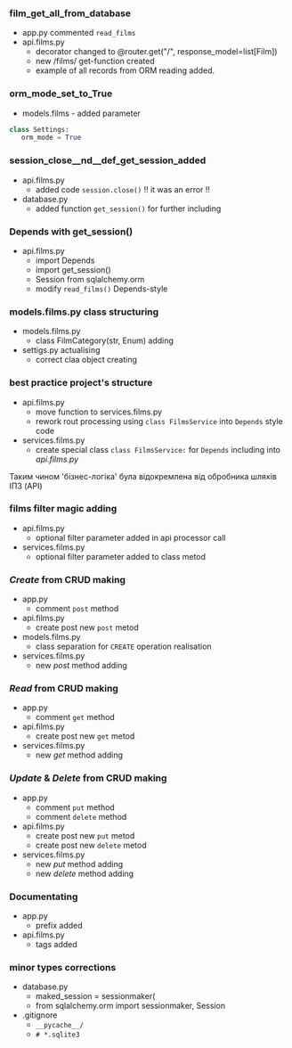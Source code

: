 ### film_get_all_from_database
 - app.py commented `read_films`
 - api.films.py 
    - decorator changed to @router.get("/", response_model=list[Film])
    - new /films/ get-function created
    - example of all records from ORM reading added.

### orm_mode_set_to_True  
   - models.films - added parameter 
   ```python
   class Settings:
      orm_mode = True
   ```

### session_close__nd__def_get_session_added
   - api.films.py  
      - added code `session.close()`  !! it was an error !!
   - database.py
      - added function `get_session()` for further including

### Depends with get_session()
   - api.films.py
      - import Depends  
      - import get_session() 
      - Session from sqlalchemy.orm
      - modify `read_films()` Depends-style


### models.films.py class structuring
   - models.films.py
      - class FilmCategory(str, Enum) adding
   - settigs.py actualising
      - correct claa object creating

### best practice project's structure
   - api.films.py
      - move function to services.films.py
      - rework rout processing using `class FilmsService` into `Depends` style
      code
   - services.films.py
      - create special class `class FilmsService:` for `Depends` including
      into *api.films.py*
   
   Таким чином 'бізнес-логіка' була відокремлена від обробника шляхів ІПЗ (API)

### films filter magic adding
   - api.films.py
      - optional filter parameter added in api processor call
   - services.films.py
      - optional filter parameter added to class metod

### *Create* from CRUD making
   - app.py 
      - comment `post` method
   - api.films.py
      - create post new `post` metod
   - models.films.py
      - class separation for `CREATE` operation realisation
   - services.films.py
      - new *post* method adding


### *Read* from CRUD making
   - app.py 
      - comment `get` method
   - api.films.py
      - create post new `get` metod
   - services.films.py
      - new *get* method adding

### *Update* & *Delete* from CRUD making
   - app.py 
      - comment `put` method
      - comment `delete` method
   - api.films.py
      - create post new `put` metod
      - create post new `delete` metod
   - services.films.py
      - new *put* method adding
      - new *delete* method adding

### Documеntating
   - app.py
      - prefix added
   - api.films.py
      - tags added

### minor types corrections
   - database.py
      - maked_session = sessionmaker(
      - from sqlalchemy.orm import sessionmaker, Session
   - .gitignore
      - `__pycache__/`
      - `# *.sqlite3`
